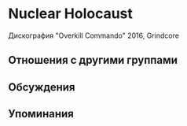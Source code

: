 # Nuclear Holocaust

Дискография
"Overkill Commando" 2016, Grindcore

## Отношения с другими группами


## Обсуждения


## Упоминания

